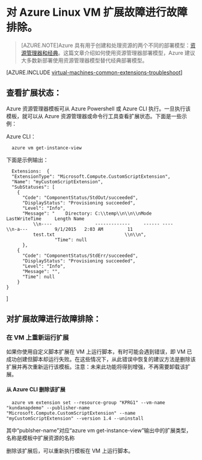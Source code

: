 <!-- ARM: tested -->

<properties
   pageTitle="对 Linux VM 扩展故障进行故障排除 | Azure"
   description="了解如何对 Azure Linux VM 扩展故障进行故障排除"
   services="virtual-machines-linux"
   documentationCenter=""
   authors="kundanap"
   manager="timlt"
   editor=""
   tags="top-support-issue,azure-resource-manager"/>

<tags
   ms.service="virtual-machines-linux"
   ms.devlang="na"
   ms.topic="support-article"
   ms.tgt_pltfrm="vm-linux"
   ms.workload="infrastructure-services"
   ms.date="03/29/2016"
   wacn.date="06/29/2016"
   ms.author="kundanap"/>

# 对 Azure Linux VM 扩展故障进行故障排除。

> [AZURE.NOTE]Azure 具有用于创建和处理资源的两个不同的部署模型：[资源管理器和经典](/documentation/articles/resource-manager-deployment-model/)。这篇文章介绍如何使用资源管理器部署模型，Azure 建议大多数新部署使用资源管理器模型替代经典部署模型。

[AZURE.INCLUDE [virtual-machines-common-extensions-troubleshoot](../../includes/virtual-machines-common-extensions-troubleshoot.md)]

## 查看扩展状态：
Azure 资源管理器模板可从 Azure Powershell 或 Azure CLI 执行。一旦执行该模板，就可以从 Azure 资源管理器或命令行工具查看扩展状态。下面是一些示例：

Azure CLI：

      azure vm get-instance-view

下面是示例输出：

      Extensions:  {
      "ExtensionType": "Microsoft.Compute.CustomScriptExtension",
      "Name": "myCustomScriptExtension",
      "SubStatuses": [
        {
          "Code": "ComponentStatus/StdOut/succeeded",
          "DisplayStatus": "Provisioning succeeded",
          "Level": "Info",
          "Message": "    Directory: C:\\temp\\n\\n\\nMode                LastWriteTime     Length Name
              \\n----                -------------     ------ ----                              \\n-a---          9/1/2015   2:03 AM         11
              test.txt                          \\n\\n",
                      "Time": null
          },
        {
          "Code": "ComponentStatus/StdErr/succeeded",
          "DisplayStatus": "Provisioning succeeded",
          "Level": "Info",
          "Message": "",
          "Time": null
        }
    }
  ]

## 对扩展故障进行故障排除：

### 在 VM 上重新运行扩展

如果你使用自定义脚本扩展在 VM 上运行脚本，有时可能会遇到错误，即 VM 已成功创建但脚本却运行失败。在这些情况下，从此错误中恢复的建议方法是删除该扩展并再次重新运行该模板。注意：未来此功能将得到增强，不再需要卸载该扩展。

#### 从 Azure CLI 删除该扩展

      azure vm extension set --resource-group "KPRG1" --vm-name "kundanapdemo" --publisher-name "Microsoft.Compute.CustomScriptExtension" --name "myCustomScriptExtension" --version 1.4 --uninstall

其中“publsher-name”对应“azure vm get-instance-view”输出中的扩展类型，名称是模板中扩展资源的名称

删除该扩展后，可以重新执行模板在 VM 上运行脚本。

<!---HONumber=Mooncake_1207_2015-->